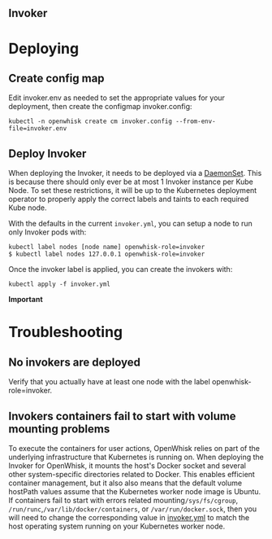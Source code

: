 Invoker
-------

# Deploying

## Create config map

Edit invoker.env as needed to set the appropriate values for your
deployment, then create the configmap invoker.config:

```
kubectl -n openwhisk create cm invoker.config --from-env-file=invoker.env
```

## Deploy Invoker

When deploying the Invoker, it needs to be deployed via a
[DaemonSet](https://kubernetes.io/docs/concepts/workloads/controllers/daemonset/).
This is because there should only ever be at most 1 Invoker
instance per Kube Node. To set these restrictions, it will be
up to the Kubernetes deployment operator to properly apply
the correct labels and taints to each required Kube node.

With the defaults in the current `invoker.yml`, you can setup a
node to run only Invoker pods with:

```
kubectl label nodes [node name] openwhisk-role=invoker
$ kubectl label nodes 127.0.0.1 openwhisk-role=invoker
```

Once the invoker label is applied, you can create the invokers with:

```
kubectl apply -f invoker.yml
```

**Important**


# Troubleshooting
## No invokers are deployed

Verify that you actually have at least one node with the label openwhisk-role=invoker.

## Invokers containers fail to start with volume mounting problems

To execute the containers for user actions, OpenWhisk relies on part
of the underlying infrastructure that Kubernetes is running on. When
deploying the Invoker for OpenWhisk, it mounts the host's Docker
socket and several other system-specific directories related to
Docker. This enables efficient container management, but it also also
means that the default volume hostPath values assume that the Kubernetes worker
node image is Ubuntu. If containers fail to start with errors related
mounting`/sys/fs/cgroup`, `/run/runc`,`/var/lib/docker/containers`, or
`/var/run/docker.sock`, then you will need to change the corresponding
value in [invoker.yml](invoker.yml) to match the host operating system
running on your Kubernetes worker node.
